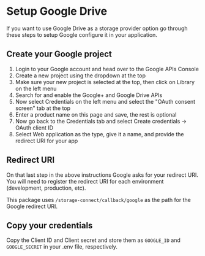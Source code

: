 # Setup Google Drive

If you want to use Google Drive as a storage provider option go through these steps to setup Google configure it in your application.

## Create your Google project

 1. Login to your Google account and head over to the Google APIs Console
 2. Create a new project using the dropdown at the top
 3. Make sure your new project is selected at the top, then click on Library on the left menu
 4. Search for and enable the Google+ and Google Drive APIs
 5. Now select Credentials on the left menu and select the "OAuth consent screen" tab at the top
 6. Enter a product name on this page and save, the rest is optional
 7. Now go back to the Credentials tab and select Create credentials -> OAuth client ID
 8. Select Web application as the type, give it a name, and provide the redirect URI for your app

## Redirect URI

On that last step in the above instructions Google asks for your redirect URI. You will need to register the redirect URI for each environment (development, production, etc).

This package uses `/storage-connect/callback/google` as the path for the Google redirect URI.

## Copy your credentials

Copy the Client ID and Client secret and store them as `GOOGLE_ID` and `GOOGLE_SECRET` in your .env file, respectively.

